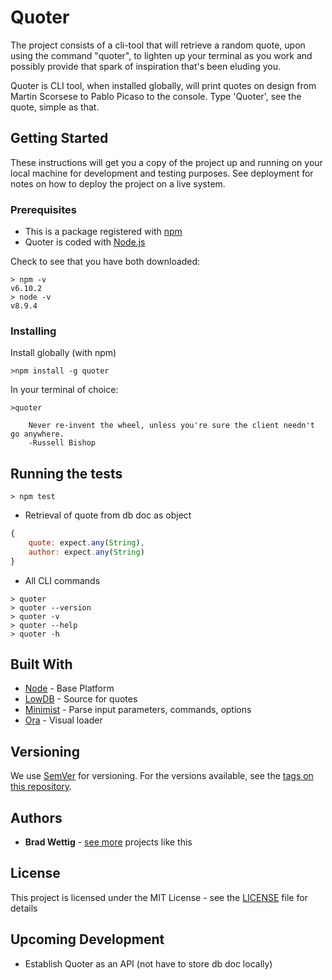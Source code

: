 # Quoter

The project consists of a cli-tool that will retrieve a random quote, upon using the command "quoter", to lighten up your terminal as you work and possibly provide that spark of inspiration that's been eluding you.

Quoter is CLI tool, when installed globally, will print quotes on design from Martin Scorsese to Pablo Picaso to the console.
Type 'Quoter', see the quote, simple as that.

## Getting Started

These instructions will get you a copy of the project up and running on your local machine for development and testing purposes. See deployment for notes on how to deploy the project on a live system.

### Prerequisites

- This is a package registered with [npm](https://www.npmjs.com/get-npm)
- Quoter is coded with [Node.js](https://nodejs.org/en/download/)

Check to see that you have both downloaded:

```
> npm -v
v6.10.2
> node -v
v8.9.4
```

### Installing

Install globally (with npm)

```
>npm install -g quoter
```

In your terminal of choice:

```
>quoter

    Never re-invent the wheel, unless you're sure the client needn't go anywhere.
    -Russell Bishop

```

## Running the tests

```
> npm test
```

- Retrieval of quote from db doc as object

```javascript
{
    quote: expect.any(String),
    author: expect.any(String)
}
```

- All CLI commands

```
> quoter
> quoter --version
> quoter -v
> quoter --help
> quoter -h
```

## Built With

- [Node](https://nodejs.org/en/docs/) - Base Platform
- [LowDB](https://www.npmjs.com/package/lowdb) - Source for quotes
- [Minimist](https://www.npmjs.com/package/minimist) - Parse input parameters, commands, options
- [Ora](https://www.npmjs.com/package/minimist) - Visual loader

## Versioning

We use [SemVer](http://semver.org/) for versioning. For the versions available, see the [tags on this repository](https://github.com/bradford-james/quoter/tags).

## Authors

- **Brad Wettig** - [see more](https://www.bwettig.com/) projects like this

## License

This project is licensed under the MIT License - see the [LICENSE](./LICENSE) file for details

## Upcoming Development

- Establish Quoter as an API (not have to store db doc locally)

